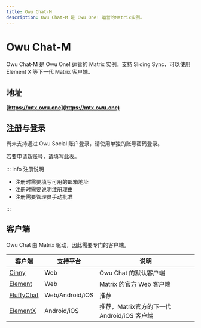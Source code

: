 ```yaml
---
title: Owu Chat-M
description: Owu Chat-M 是 Owu One! 运营的Matrix实例。
---
```


# Owu Chat-M <Badge text="主要服务" type="info" />

Owu Chat-M 是 Owu One! 运营的 Matrix 实例。支持 Sliding Sync，可以使用 Element X 等下一代 Matrix 客户端。

## 地址

**[https://mtx.owu.one](https://mtx.owu.one)**

## 注册与登录

尚未支持通过 Owu Social 账户登录，请使用单独的账号密码登录。

若要申请新账号，请[填写此表](https://r.owu.one/owuchat)。

::: info 注册说明

- 注册时需要填写可用的邮箱地址
- 注册时需要说明注册理由
- 注册需要管理员手动批准

:::

## 客户端

Owu Chat 由 Matrix 驱动，因此需要专门的客户端。

| 客户端 | 支持平台 | 说明 |
| --- | --- | --- |
| [Cinny](https://mtx.owu.one) | Web | Owu Chat 的默认客户端 |
| [Element](https://app.element.io/) | Web | Matrix 的官方 Web 客户端 |
| [FluffyChat](https://fluffychat.im/) | Web/Android/iOS | 推荐 |
| [ElementX](https://element.io/app-for-productivity) | Android/iOS | 推荐，Matrix官方的下一代 Android/iOS 客户端 |
